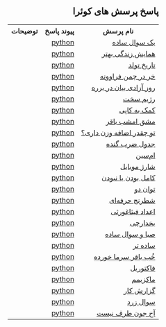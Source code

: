 <!DOCTYPE html>
<html lang="fa" dir="rtl">
<meta charset="utf-8">
<body>

<h2>پاسخ پرسش های کوئرا</h2>

<table style="width:100%">
  <tr>
    <th>نام پرسش</th>
    <th>پیوند پاسخ</th>
    <th>توضیحات</th>
  </tr>
  <tr>
    <td><a href="https://quera.org/problemset/2885/">یک سوال ساده</a></td>
    <td><a href="https://github.com/ciberneticaDieu/quera_questions-_solved/blob/main/quera/A_simple_question.py">python</a></td>
    <td></td>
  </tr>
    <tr>
    <td><a href="https://quera.org/problemset/10325/">همایش زندگی بهتر</a></td>
    <td><a href="https://github.com/ciberneticaDieu/quera_questions_solved/blob/main/quera/Better_Life_Conference.py">python</a></td>
    <td></td>
  </tr>
    <tr>
    <td><a href="https://quera.org/problemset/615/">تاریخ تولد</a></td>
    <td><a href="https://github.com/ciberneticaDieu/quera_questions_solved/blob/main/quera/Date_of_birth.py">python</a></td>
    <td></td>
  </tr>
    <tr>
    <td><a href="https://quera.org/problemset/4065/">خر در چمن فراوونه</a></td>
    <td><a href="https://github.com/ciberneticaDieu/quera_questions_solved/blob/main/quera/Donkeys_abound_in_the_grass!!.py">python</a></td>
    <td></td>
  </tr>
      <tr>
    <td><a href="https://quera.org/problemset/10162/">روز آزادی بیان در برره</a></td>
    <td><a href="https://github.com/ciberneticaDieu/quera_questions_solved/blob/main/quera/Freedom_of_Expression_Day_in_Barre.py">python</a></td>
    <td></td>
  </tr>
      <tr>
    <td><a href="https://quera.org/problemset/20256/">رژیم سخت</a></td>
    <td><a href="https://github.com/ciberneticaDieu/quera_questions_solved/blob/main/quera/Hard_diet.py">python</a></td>
    <td></td>
  </tr>
      <tr>
    <td><a href="https://quera.org/problemset/8838/">کمک به کاپی</a></td>
    <td><a href="https://github.com/ciberneticaDieu/quera_questions_solved/blob/main/quera/Help_copy.py">python</a></td>
    <td></td>
  </tr>
        <tr>
    <td><a href="https://quera.org/problemset/10230/">مشق امشب باقر</a></td>
    <td><a href="https://github.com/ciberneticaDieu/quera_questions_solved/blob/main/quera/Homework_tonight_Baqir.py">python</a></td>
    <td></td>
  </tr>
          <tr>
    <td><a href="https://quera.org/problemset/3404/">تو چقدر اضافه وزن داری؟</a></td>
    <td><a href="https://github.com/ciberneticaDieu/quera_questions_solved/blob/main/quera/How_overweight_are_you.py">python</a></td>
    <td></td>
  </tr>
            <tr>
    <td><a href="https://quera.org/problemset/3409/">جدول ضرب گنده</a></td>
    <td><a href="https://github.com/ciberneticaDieu/quera_questions_solved/blob/main/quera/Large_multiplication_table.py">python</a></td>
    <td></td>
  </tr>
              <tr>
    <td><a href="https://quera.org/problemset/28947/">ام‌سین</a></td>
    <td><a href="https://github.com/ciberneticaDieu/quera_questions_solved/blob/main/quera/M_sin.py">python</a></td>
    <td></td>
  </tr>
                <tr>
    <td><a href="https://quera.org/problemset/17244/">شارژ موبایل</a></td>
    <td><a href="https://github.com/ciberneticaDieu/quera_questions_solved/blob/main/quera/Mobile_charging.py">python</a></td>
    <td></td>
  </tr>
                  <tr>
    <td><a href="https://quera.org/problemset/282/">کامل بودن یا نبودن</a></td>
    <td><a href="https://github.com/ciberneticaDieu/quera_questions_solved/blob/main/quera/Perfection_or_incompleteness.py">python</a></td>
    <td></td>
  </tr>
                    <tr>
    <td><a href="https://quera.org/problemset/616/">توان دو</a></td>
    <td><a href="https://github.com/ciberneticaDieu/quera_questions_solved/blob/main/quera/Power_two.py">python</a></td>
    <td></td>
  </tr>
                      <tr>
    <td><a href="https://quera.org/problemset/2636/">شطرنج حرفه‌ای</a></td>
    <td><a href="https://github.com/ciberneticaDieu/quera_questions_solved/blob/main/quera/Professional_Chess.py">python</a></td>
    <td></td>
  </tr>
                        <tr>
    <td><a href="https://quera.org/problemset/280/">اعداد فیثاغورثی</a></td>
    <td><a href="https://github.com/ciberneticaDieu/quera_questions_solved/blob/main/quera/Pythagorean_numbers.py">python</a></td>
    <td></td>
  </tr>
                          <tr>
    <td><a href="https://quera.org/problemset/3429/">یخدارچی</a></td>
    <td><a href="https://github.com/ciberneticaDieu/quera_questions_solved/blob/main/quera/Refrigerator.py">python</a></td>
    <td></td>
  </tr>
                            <tr>
    <td><a href="https://quera.org/problemset/31025/">صبا و سوال ساده</a></td>
    <td><a href="https://github.com/ciberneticaDieu/quera_questions_solved/blob/main/quera/Saba_and_simple_question.py">python</a></td>
    <td></td>
  </tr>
                              <tr>
    <td><a href="https://quera.org/problemset/3403/">ساده تر</a></td>
    <td><a href="https://github.com/ciberneticaDieu/quera_questions_solved/blob/main/quera/Simpler.py">python</a></td>
    <td></td>
  </tr>
                                <tr>
    <td><a href="https://quera.org/problemset/10231/">خُب باقر سرما خورده</a></td>
    <td><a href="https://github.com/ciberneticaDieu/quera_questions_solved/blob/main/quera/Well_Baqir_has_a_cold.py">python</a></td>
    <td></td>
  </tr>
                                  <tr>
    <td><a href="https://quera.org/problemset/589/">فاکتوریل</a></td>
    <td><a href="https://github.com/ciberneticaDieu/quera_questions_solved/blob/main/quera/factorial.py">python</a></td>
    <td></td>
  </tr>
                                    <tr>
    <td><a href="https://quera.org/problemset/588/">ماکزیمم</a></td>
    <td><a href="https://github.com/ciberneticaDieu/quera_questions_solved/blob/main/quera/maximum.py">python</a></td>
    <td></td>
  </tr>
                                      <tr>
    <td><a href="https://quera.org/problemset/49535/">گزارش کار</a></td>
    <td><a href="https://github.com/ciberneticaDieu/quera_questions_solved/blob/main/quera/work_report.py">python</a></td>
    <td></td>
  </tr>
                                        <tr>
    <td><a href="https://quera.org/problemset/3537/">سوال زرد</a></td>
    <td><a href="https://github.com/ciberneticaDieu/quera_questions_solved/blob/main/quera/yellow_question.py">python</a></td>
    <td></td>
  </tr>
    </tr>
                                        <tr>
    <td><a href="https://quera.org/problemset/3538/">آخ جون طرف نیست</a></td>
    <td><a href="https://github.com/ciberneticaDieu/quera_questions_solved/blob/main/quera/Hooray_is_not_on_the_side.py">python</a></td>
    <td></td>
  </tr>
</table>
</body>
</html>
